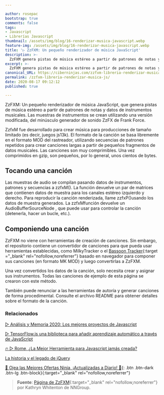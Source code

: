 ```yaml
---

author: rosepac
bootstrap: true
comments: false
tags:
- Javascript
- Librerías Javascript
thumbnail: /assets/img/blog/16-renderizar-musica-javascript.webp
feature-img: /assets/img/blog/16-renderizar-musica-javascript.webp
title: '▷ ZzFXM: Un pequeño renderizador de música JavaScript'
description: >-
  ZzFXM genera pistas de música estéreo a partir de patrones de notas y datos de instrumentos musicales. Las muestras de instrumentos se crean utilizando una versión modificada, del minúsculo generador de sonido ZzFX de Frank Force.
excerpt: >-
  ZzFXM genera pistas de música estéreo a partir de patrones de notas y datos de instrumentos musicales. Las muestras de instrumentos se crean utilizando una versión modificada, del minúsculo generador de sonido ZzFX de Frank Force.
canonical_URL: https://ciberninjas.com/zzfxm-libreria-renderizar-musica-js/
permalink: /zzfxm-libreria-renderizar-musica-js/
date: 2020-08-17 09:12:12
published: true

---
```


ZzFXM: Un pequeño renderizador de música JavaScript, que genera pistas de música estéreo a partir de patrones de notas y datos de instrumentos musicales. Las muestras de instrumentos se crean utilizando una versión modificada, del minúsculo generador de sonido ZzFX de Frank Force.

ZzfxM fue desarrollado para crear música para producciones de tamaño limitado (es decir, juegos js13k). El formato de la canción se basa libremente en el formato MOD del rastreador, utilizando secuencias de patrones repetidos para crear canciones largas a partir de pequeños fragmentos de datos musicales. Las canciones son muy comprimibles. Una vez comprimidos en gzip, son pequeños, por lo general, unos cientos de bytes.

## **Tocando una canción**

Las muestras de audio se compilan pasando datos de instrumentos, patrones y secuencias a zzfxM(). La función devuelve un par de matrices que contienen datos de muestra para los canales estéreo izquierdo y derecho. Para reproducir la canción renderizada, llame zzfxP()usando los datos de muestra generados. La zzfxMfunción devuelve un AudioBufferSourceNode , que puede usar para controlar la canción (detenerla, hacer un bucle, etc.).

## **Componiendo una canción**

ZzFXM no viene con herramientas de creación de canciones. Sin embargo, el repositorio contiene un convertidor de canciones para que pueda usar herramientas establecidas, como MilkyTracker o el [Bassoon Tracker](https://www.stef.be/bassoontracker/){:target ="_blank" rel="nofollow,noreferrer"} basado en navegador para componer sus canciones (en formato MK MOD) y luego convertirlas a ZzFXM.

Una vez convertidos los datos de la canción, solo necesita crear y asignar sus instrumentos. Todas las canciones de ejemplo de esta página se crearon con este método.

También puede renunciar a las herramientas de autoría y generar canciones de forma procedimental. Consulte el archivo README para obtener detalles sobre el formato de la canción.

### **Relacionados** <!-- omit in toc -->

[▷ Análisis y Memoria 2020: Los mejores proyectos de Javascript](https://ciberninjas.com/librer%C3%ADas%20javascript/2020/01/13/memoria-mejores-proyectos-javascript.html)

[▷ TensorFlow.js una biblioteca para añadir aprendizaje automático a través de JavaScript](https://ciberninjas.com/tensorflow-javascript/)

[🔥 ▷ Rome, ¿La Mejor Herramienta para Javascript jamás creada?](https://ciberninjas.com/roma-herramienta-javascript/)

[La historia y el legado de jQuery](https://ciberninjas.com/la-historia-y-el-legado-de-jquery/)

[🎁 Ojea las Mejores Ofertas Ninja, ¡Actualizadas a Diario! 🛒](https://www.amazon.es/shop/cibercursos){: .btn .btn-dark .btn-lg .btn-block}{:target="_blank" rel="nofollow,noreferrer"}

> **Fuente**: [Página de ZzFXM](https://keithclark.github.io/ZzFXM/){:target="_blank" rel="nofollow,noreferrer"} por Kathryn Whitenton de NNGroup.